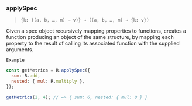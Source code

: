 ### applySpec

> `{k: ((a, b, …, m) → v)} → ((a, b, …, m) → {k: v})`

Given a spec object recursively mapping properties to functions, creates a function producing an object of the same structure, by mapping each property to the result of calling its associated function with the supplied arguments.

`Example`

```js
const getMetrics = R.applySpec({
  sum: R.add,
  nested: { mul: R.multiply },
});

getMetrics(2, 4); // => { sum: 6, nested: { mul: 8 } }
```
